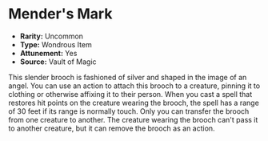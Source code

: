 # Mender's Mark

- **Rarity:** Uncommon
- **Type:** Wondrous Item
- **Attunement:** Yes
- **Source:** Vault of Magic

This slender brooch is fashioned of silver and shaped in the image of an angel. You can use an action to attach this brooch to a creature, pinning it to clothing or otherwise affixing it to their person. When you cast a spell that restores hit points on the creature wearing the brooch, the spell has a range of 30 feet if its range is normally touch. Only you can transfer the brooch from one creature to another. The creature wearing the brooch can't pass it to another creature, but it can remove the brooch as an action.

